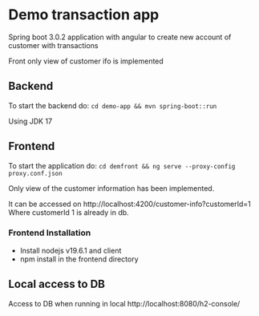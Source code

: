 # Demo transaction app
Spring boot 3.0.2 application with angular to create new account of customer with transactions

Front only view of customer ifo is implemented

## Backend
To start the backend do: `cd demo-app && mvn spring-boot::run`

Using JDK 17

## Frontend
To start the application do: `cd demfront && ng serve --proxy-config proxy.conf.json`

Only view of the customer information has been implemented.

It can be accessed on http://localhost:4200/customer-info?customerId=1
Where customerId 1 is already in db.


### Frontend Installation
- Install nodejs v19.6.1 and client
- npm install in the frontend directory

## Local access to DB
Access to DB when running in local
http://localhost:8080/h2-console/